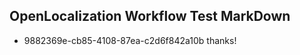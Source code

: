 ## OpenLocalization Workflow Test MarkDown
* 9882369e-cb85-4108-87ea-c2d6f842a10b thanks!

<!--HONumber=Aug16_HO1-->


